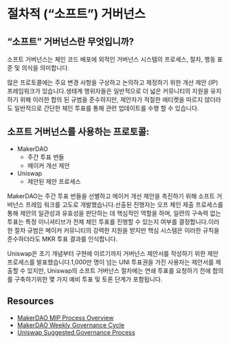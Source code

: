 # 절차적 (“소프트”) 거버넌스

## “소프트” 거버넌스란 무엇입니까?

소프트 거버넌스는 체인 코드 배포에 외적인 거버넌스 시스템의 프로세스, 절차, 행동 표준 및 의식을 의미합니다.

많은 프로토콜에는 주요 변경 사항을 구상하고 논의하고 제정하기 위한 개선 제안 (IP) 프레임워크가 있습니다.생태계 행위자들은 일반적으로 더 넓은 커뮤니티의 지원을 유지하기 위해 이러한 합의 된 규범을 준수하지만, 제안자가 적절한 에티켓을 따르지 않더라도 일반적으로 간단한 체인 투표를 통해 관련 업데이트를 수행 할 수 있습니다.

## 소프트 거버넌스를 사용하는 프로토콜:

- MakerDAO
  - 주간 투표 번들
  - 메이커 개선 제안
- Uniswap
  - 제안된 제안 프로세스

MakerDAO는 주간 투표 번들을 선별하고 메이커 개선 제안을 촉진하기 위해 소프트 거버넌스 프레임 워크를 고도로 개발했습니다.선출된 진행자는 오프 체인 제출 프로세스를 통해 제안의 일관성과 유효성을 판단하는 데 핵심적인 역할을 하며, 일련의 구속력 없는 투표는 특정 이니셔티브가 전체 체인 투표를 진행할 수 있는지 여부를 결정합니다.이러한 절차 규범은 메이커 커뮤니티의 강력한 지원을 받지만 핵심 시스템은 이러한 규칙을 준수하더라도 MKR 투표 결과를 인식합니다.

Uniswap은 초기 개념부터 구현에 이르기까지 거버넌스 제안서를 작성하기 위한 제안 프로세스를 발표했습니다.1,000만 명이 넘는 UNI 투표권을 가진 사용자는 제안서를 제출할 수 있지만, Uniswap의 소프트 거버넌스 절차에는 연쇄 투표를 요청하기 전에 합의를 구축하기위한 몇 가지 예비 투표 및 토론 단계가 포함됩니다.

## Resources

- [MakerDAO MIP Process Overview](https://forum.makerdao.com/t/mip0-the-maker-improvement-proposal-framework/1902)
- [MakerDAO Weekly Governance Cycle](https://forum.makerdao.com/t/mip16-the-weekly-governance-cycle/3008)
- [Uniswap Suggested Governance Process](https://gov.uniswap.org/t/governance-process/7732)
